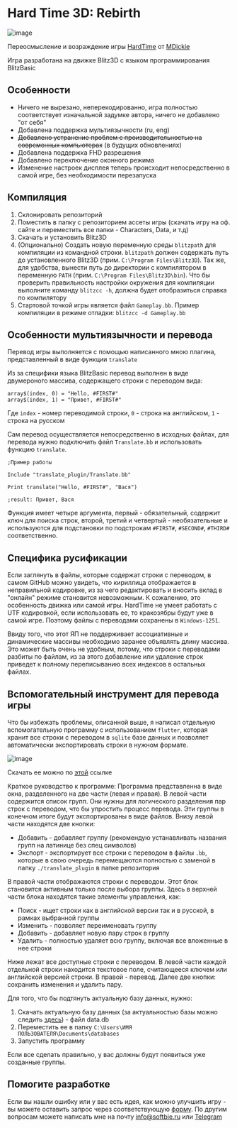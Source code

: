 # Hard Time 3D: Rebirth

![image](https://github.com/softbie/hardtime-russification/assets/39442071/b0fd78b2-dede-430f-ab77-bdbb094be2fd)

Переосмысление и возраждение игры [HardTime](http://www.mdickie.com/prev_hardtime.htm) от [MDickie](http://www.mdickie.com/)

Игра разработана на движке Blitz3D с языком программирования BlitzBasic

## Особенности
* Ничего не вырезано, неперекодированно, игра полностью соответствует изначальной задумке автора, ничего не добавлено "от себя"
* Добавлена поддержка мультиязычности (ru, eng)
* ~~Добавлено устранение проблем с производительностью на современных компьютерах~~ (в будущих обновлениях)
* Добавлена поддержка FHD разрешения
* Добавлено переключение оконного режима
* Изменение настроек дисплея теперь происходит непосредственно в самой игре, без необходимости перезапуска

## Компиляция
1. Склонировать репозиторий
2. Поместить в папку с репозиторием ассеты игры (скачать игру на оф. сайте и переместить все папки - Characters, Data, и т.д)
3. Скачать и установить Blitz3D
4. (Опционально) Создать новую переменную среды `blitzpath` для компиляции из командной строки. `blitzpath` должен содержать путь до установленного Blitz3D (прим. `C:\Program Files\Blitz3D`). Так же, для удобства, вынести путь до директории с компилятором в переменную `PATH` (прим. `C:\Program Files\Blitz3D\bin`). Что бы проверить правильность настройки окружения для компиляции выполните команду `blitzcc -h`, должна будет отобразиться справка по компилятору
5. Стартовой точкой игры является файл `Gameplay.bb`. Пример компиляции в режиме отладки: `blitzcc -d Gameplay.bb`

## Особенности мультиязычности и перевода
Перевод игры выполняется с помощью написанного мною плагина, представленный в виде функции `translate`

Из за специфики языка BlitzBasic перевод выполнен в виде двумероного массива, содержащего строки с переводом вида:

```
array$(index, 0) = "Hello, #FIRST#"
array$(index, 1) = "Привет, #FIRST#"
```

Где `index` - номер переводимой строки, `0` - строка на английском, `1` - строка на русском

Сам перевод осуществляется непосредственно в исходных файлах, для перевода нужно подключить файл `Translate.bb` и использовать функцию `translate`.

```
;Пример работы

Include "translate_plugin/Translate.bb"

Print translate("Hello, #FIRST#", "Вася")

;result: Привет, Вася
```

Функция имеет четыре аргумента, первый - обязательный, содержит ключ для поиска строк, второй, третий и четвертый - необязательные и используются для подстановки по подстрокам `#FIRST#`, `#SECOND#`, `#THIRD#` соответственно.

## Специфика русификации

Если заглянуть в файлы, которые содержат строки с переводом, в самом GitHub можно увидеть, что кириллица отображается в неправильной кодировке, из за чего редактировать и вносить вклад в "онлайн" режиме становится невозможным. К сожалению, это особенность движка или самой игры. HardTime не умеет работать с UTF кодировкой, если использовать ее, то кракозябры будут уже в самой игре. Поэтому файлы с переводами сохранены в `Windows-1251`.

Ввиду того, что этот ЯП не поддерживает ассоциативные и динамические массивы необходимо заранее объявлять длину массива. Это может быть очень не удобным, потому, что строки с переводами разбиты по файлам, из за этого добавление или удаление строк приведет к полному переписыванию всех индексов в остальных файлах.

## Вспомогательный инструмент для перевода игры

Что бы избежать проблемы, описанной выше, я написал отдельную вспомогательную программу с использованием `flutter`, которая хранит все строки с переводом в `sqlite` базе данных и позволяет автоматически экспортировать строки в нужном формате.

![image](https://github.com/softbie/hardtime-russification/assets/39442071/582c6d17-59dc-4065-930f-05b4f3b64d63)

Скачать ее можно по [этой](https://github.com/softbie/hardtime-russification/releases/download/0.0.6/ht_translation.zip) ссылке

Краткое руководство к программе:
Программа представленна в виде окна, разделенного на две части (левая и правая).
В левой части содержится список групп. Они нужны для логического разделения пар строк с переводом, что бы упростить процесс перевода. Эти группы в конечном итоге будут экспортированы в виде файлов. Внизу левой части находятся две кнопки:
* Добавить - добавляет группу (рекомендую устанавливать названия групп на латинице без спец символов)
* Экспорт - экспортирует все строки с переводом в файлы `.bb`, которые в свою очередь перемещаются полностью с заменой в папку `./translate_plugin` в папке репозитория

В правой части отображаются строки с переводом. Этот блок становится активным только после выбора группы. Здесь в верхней части блока находятся такие элементы управления, как:
* Поиск - ищет строки как в английской версии так и в русской, в рамках выбранной группы
* Изменить - позволяет переименовать группу
* Добавить - добавляет новую пару строк в группу
* Удалить - полностью удаляет всю группу, включая все вложенные в нее строки

Ниже лежат все доступные строки с переводом. В левой части каждой отдельной строки находится текстовое поле, считающееся ключем или английской версией строки. В правой - перевод. Далее две кнопки: сохранить изменения и удалить пару.

Для того, что бы подтянуть актуальную базу данных, нужно:
1. Скачать актуальную базу данных (за актуальностью базы можно следить [здесь](https://github.com/softbie/hardtime-russification/releases)) - файл data.db
2. Переместить ее в папку `C:\Users\ИМЯ ПОЛЬЗОВАТЕЛЯ\Documents\databases`
3. Запустить программу

Если все сделать правильно, у вас должны будут появиться уже созданные группы.

## Помогите разработке
Если вы нашли ошибку или у вас есть идея, как можно улучшить игру - вы можете оставить запрос через соответствующую [форму](https://github.com/softbie/hardtime-rebirth/issues/new). По другим вопросам можете написать мне на почту [info@softbie.ru](mailto:info@softbie.ru) или [Telegram](https://t.me/softbie13)

